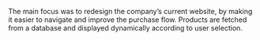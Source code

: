 The main focus was to redesign the company’s current website, by making it easier to navigate and improve the purchase flow. 
Products are fetched from a database and displayed dynamically according to user selection.
